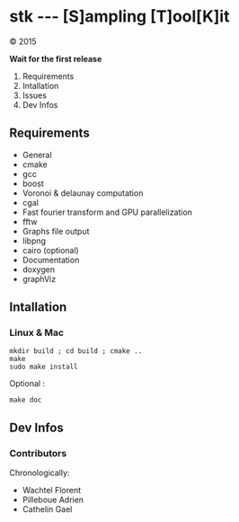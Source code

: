 # stk --- [S]ampling [T]ool[K]it 

© 2015




**Wait for the first release**

1. Requirements
2. Intallation
3. Issues
4. Dev Infos

## Requirements

- General
 - cmake
 - gcc
 - boost  
- Voronoi & delaunay computation 
 - cgal 
- Fast fourier transform and GPU parallelization 
 - fftw  
- Graphs file output 
 - libpng
 - cairo (optional)  
- Documentation 
 - doxygen
 - graphViz
  


## Intallation


### Linux & Mac 
 
    mkdir build ; cd build ; cmake ..
    make
    sudo make install

Optional :

    make doc


## Dev Infos

### Contributors 

Chronologically:
 - Wachtel Florent
 - Pilleboue Adrien
 - Cathelin Gael

